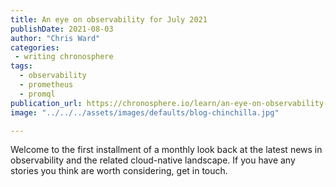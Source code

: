 ```yaml
---
title: An eye on observability for July 2021
publishDate: 2021-08-03
author: "Chris Ward"
categories:
 - writing chronosphere
tags:
  - observability
  - prometheus
  - promql
publication_url: https://chronosphere.io/learn/an-eye-on-observability-for-july-2021/
image: "../../../assets/images/defaults/blog-chinchilla.jpg"

---
```


Welcome to the first installment of a monthly look back at the latest news in observability and the related cloud-native landscape. If you have any stories you think are worth considering, get in touch.